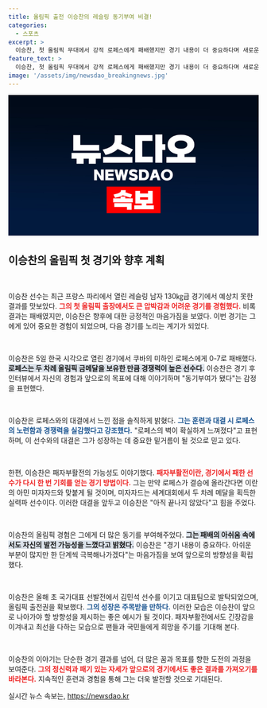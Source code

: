 ```yaml
---
title: 올림픽 출전 이승찬의 레슬링 동기부여 비결!
categories:
  - 스포츠
excerpt: >
  이승찬, 첫 올림픽 무대에서 강적 로페스에게 패배했지만 경기 내용이 더 중요하다며 새로운 동기부여를 찾았다. 패자부활전 기회를 앞두고 그의 당찬 포부가 기대를 모은다.
feature_text: >
  이승찬, 첫 올림픽 무대에서 강적 로페스에게 패배했지만 경기 내용이 더 중요하다며 새로운 동기부여를 찾았다. 패자부활전 기회를 앞두고 그의 당찬 포부가 기대를 모은다.
image: '/assets/img/newsdao_breakingnews.jpg'
---
```


<p><img src="/assets/img/newsdao_breakingnews.jpg" alt="ontimetimes 속보" /></p>

<h2 data-ke-size="size26">이승찬의 올림픽 첫 경기와 향후 계획</h2>

<p data-ke-size="size16">&nbsp;</p>

<p>이승찬 선수는 최근 프랑스 파리에서 열린 레슬링 남자 130㎏급 경기에서 예상치 못한 결과를 맛보았다. <b><span style="color: #ee2323;">그의 첫 올림픽 출장에서도 큰 압박감과 어려운 경기를 경험했다.</span></b> 비록 결과는 패배였지만, 이승찬은 향후에 대한 긍정적인 마음가짐을 보였다. 이번 경기는 그에게 있어 중요한 경험이 되었으며, 다음 경기를 노리는 계기가 되었다.</p>

<p data-ke-size="size16">&nbsp;</p>

<p>이승찬은 5일 한국 시각으로 열린 경기에서 쿠바의 미하인 로페스에게 0-7로 패배했다. <b><span style="background-color: #21538527;">로페스는 두 차례 올림픽 금메달을 보유한 만큼 경쟁력이 높은 선수다.</span></b> 이승찬은 경기 후 인터뷰에서 자신의 경험과 앞으로의 목표에 대해 이야기하며 "동기부여가 됐다"는 감정을 표현했다.</p>

<p data-ke-size="size16">&nbsp;</p>

<p>이승찬은 로페스와의 대결에서 느낀 점을 솔직하게 밝혔다. <b><span style="color: #1a5490;">그는 훈련과 대결 시 로페스의 노련함과 경쟁력을 실감했다고 강조했다.</span></b> "로페스의 벽이 확실하게 느껴졌다"고 표현하며, 이 선수와의 대결은 그가 성장하는 데 중요한 밑거름이 될 것으로 믿고 있다. </p>

<p data-ke-size="size16">&nbsp;</p>

<p>한편, 이승찬은 패자부활전의 가능성도 이야기했다. <b><span style="color: #ee2323;">패자부활전이란, 경기에서 패한 선수가 다시 한 번 기회를 얻는 경기 방법이다.</span></b> 그는 만약 로페스가 결승에 올라간다면 이란의 아민 미자자드와 맞붙게 될 것이며, 미자자드는 세계대회에서 두 차례 메달을 획득한 실력파 선수이다. 이러한 대결을 앞두고 이승찬은 "아직 끝나지 않았다"고 힘을 주었다.</p>

<p data-ke-size="size16">&nbsp;</p>

<p>이승찬의 올림픽 경험은 그에게 더 많은 동기를 부여해주었다. <b><span style="background-color: #21538527;">그는 패배의 아쉬움 속에서도 자신의 발전 가능성을 느꼈다고 밝혔다.</span></b> 이승찬은 "경기 내용이 중요하다. 아쉬운 부분이 많지만 한 단계씩 극복해나가겠다"는 마음가짐을 보여 앞으로의 방향성을 확립했다.</p>

<p data-ke-size="size16">&nbsp;</p>

<p>이승찬은 올해 초 국가대표 선발전에서 김민석 선수를 이기고 대표팀으로 발탁되었으며, 올림픽 출전권을 확보했다. <b><span style="color: #1a5490;">그의 성장은 주목받을 만하다.</span></b> 이러한 모습은 이승찬이 앞으로 나아가야 할 방향성을 제시하는 좋은 예시가 될 것이다. 패자부활전에서도 긴장감을 이겨내고 최선을 다하는 모습으로 팬들과 국민들에게 희망을 주기를 기대해 본다.</p>

<p data-ke-size="size16">&nbsp;</p>

<p>이승찬의 이야기는 단순한 경기 결과를 넘어, 더 많은 꿈과 목표를 향한 도전의 과정을 보여준다. <b><span style="color: #ee2323;">그의 정신력과 패기 있는 자세가 앞으로의 경기에서도 좋은 결과를 가져오기를 바라본다.</span></b> 지속적인 훈련과 경험을 통해 그는 더욱 발전할 것으로 기대된다.</p>
실시간 뉴스 속보는, <a href="https://newsdao.kr" rel="dofollow">https://newsdao.kr</a>


